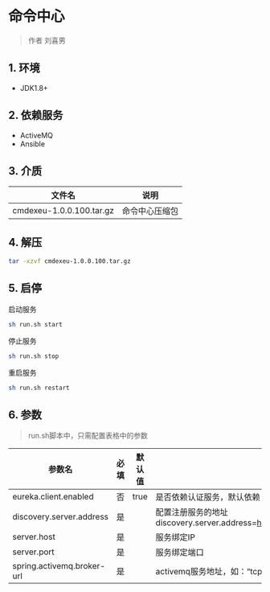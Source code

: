 # 命令中心

> 作者 刘喜男

## 1. 环境

- JDK1.8+

## 2. 依赖服务

- ActiveMQ
- Ansible

## 3. 介质

| 文件名                   | 说明           |
| ------------------------ | -------------- |
| cmdexeu-1.0.0.100.tar.gz | 命令中心压缩包 |

## 4. 解压

```bash
tar -xzvf cmdexeu-1.0.0.100.tar.gz
```

## 5. 启停

启动服务

```bash
sh run.sh start
```

停止服务

```bash
sh run.sh stop
```

重启服务

```bash
sh run.sh restart
```

## 6. 参数

> run.sh脚本中，只需配置表格中的参数

| 参数名                     | 必填 | 默认值 | 说明                                                         |
| -------------------------- | ---- | ------ | ------------------------------------------------------------ |
| eureka.client.enabled      | 否   | true   | 是否依赖认证服务，默认依赖                                   |
| discovery.server.address   | 是   |        | 配置注册服务的地址 discovery.server.address=<https://192.168.0.1:8761/eureka/> |
| server.host                | 是   |        | 服务绑定IP                                                   |
| server.port                | 是   |        | 服务绑定端口                                                 |
| spring.activemq.broker-url | 是   |        | activemq服务地址，如：“tcp://192.168.55.46:61616”            |
